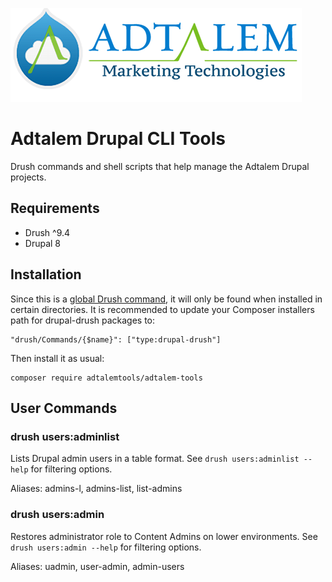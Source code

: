 ![Image description](img/adtalem-mt-logo.png)

Adtalem Drupal CLI Tools
====

Drush commands and shell scripts that help manage the Adtalem Drupal projects.

## Requirements
- Drush ^9.4
- Drupal 8

## Installation
Since this is a [global Drush command](http://docs.drush.org/en/master/commands/#global-drush-commands), it will only be
found when installed in certain directories. It is recommended to update your Composer installers path for drupal-drush
packages to:
 ```
 "drush/Commands/{$name}": ["type:drupal-drush"]
 ```
 Then install it as usual: 
 ```
 composer require adtalemtools/adtalem-tools
 ```

## User Commands

### drush users:adminlist
Lists Drupal admin users in a table format. See `drush users:adminlist --help`
for filtering options.

Aliases: admins-l, admins-list, list-admins

### drush users:admin
Restores administrator role to Content Admins on lower environments. See `drush users:admin --help`
for filtering options.

Aliases: uadmin, user-admin, admin-users